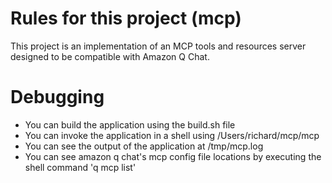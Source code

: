 # Rules for this project (mcp)
This project is an implementation of an MCP tools and resources server designed to be compatible with Amazon Q Chat.

# Debugging
- You can build the application using the build.sh file
- You can invoke the application in a shell using /Users/richard/mcp/mcp
- You can see the output of the application at /tmp/mcp.log
- You can see amazon q chat's mcp config file locations by executing the shell command 'q mcp list'